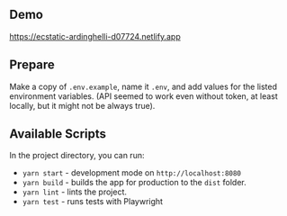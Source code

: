 ## Demo
https://ecstatic-ardinghelli-d07724.netlify.app

## Prepare

Make a copy of `.env.example`, name it `.env`, and add values for the listed environment variables. (API seemed to work even without token, at least locally, but it might not be always true).

## Available Scripts

In the project directory, you can run:

-   `yarn start` - development mode on `http://localhost:8080`
-   `yarn build` - builds the app for production to the `dist` folder.
-   `yarn lint` - lints the project.
-   `yarn test` - runs tests with Playwright
